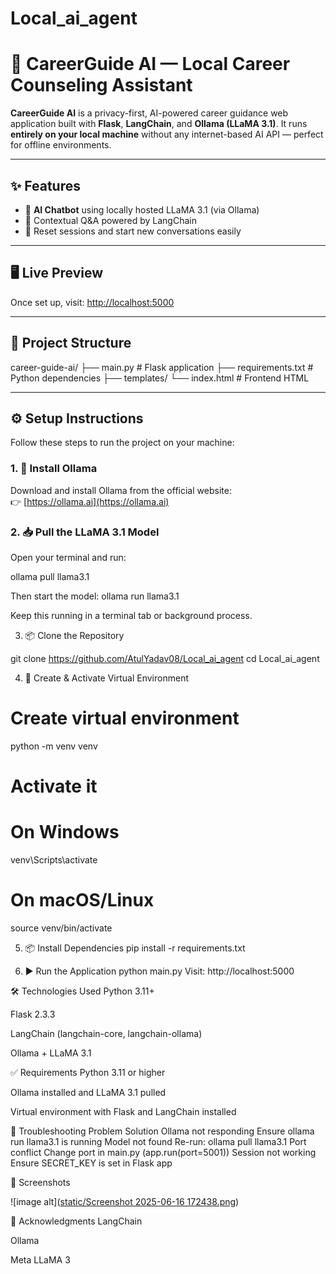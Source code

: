 # Local_ai_agent

# 🧠 CareerGuide AI — Local Career Counseling Assistant

**CareerGuide AI** is a privacy-first, AI-powered career guidance web application built with **Flask**, **LangChain**, and **Ollama (LLaMA 3.1)**. It runs **entirely on your local machine** without any internet-based AI API — perfect for offline environments.

---

## ✨ Features

- 💬 **AI Chatbot** using locally hosted LLaMA 3.1 (via Ollama)
- 🧠 Contextual Q&A powered by LangChain
- 🔄 Reset sessions and start new conversations easily

---

## 🖥️ Live Preview

Once set up, visit: [http://localhost:5000](http://localhost:5000)

---

## 📁 Project Structure

career-guide-ai/
├── main.py # Flask application
├── requirements.txt # Python dependencies
├── templates/
  └── index.html # Frontend HTML


---

## ⚙️ Setup Instructions

Follow these steps to run the project on your machine:

### 1. 🧩 Install Ollama

Download and install Ollama from the official website:  
👉 [https://ollama.ai](https://ollama.ai)

### 2. 📥 Pull the LLaMA 3.1 Model

Open your terminal and run:


ollama pull llama3.1

Then start the model:
ollama run llama3.1

Keep this running in a terminal tab or background process.

3. 📦 Clone the Repository

git clone https://github.com/AtulYadav08/Local_ai_agent
cd Local_ai_agent

4. 🧪 Create & Activate Virtual Environment
# Create virtual environment
python -m venv venv

# Activate it
# On Windows
venv\Scripts\activate

# On macOS/Linux
source venv/bin/activate

5. 📦 Install Dependencies
pip install -r requirements.txt

6. ▶️ Run the Application
python main.py
Visit: http://localhost:5000

🛠 Technologies Used
Python 3.11+

Flask 2.3.3

LangChain (langchain-core, langchain-ollama)

Ollama + LLaMA 3.1

✅ Requirements
Python 3.11 or higher

Ollama installed and LLaMA 3.1 pulled

Virtual environment with Flask and LangChain installed

🧰 Troubleshooting
Problem	Solution
Ollama not responding	Ensure ollama run llama3.1 is running
Model not found	Re-run: ollama pull llama3.1
Port conflict	Change port in main.py (app.run(port=5001))
Session not working	Ensure SECRET_KEY is set in Flask app

📸 Screenshots

![image alt]([static/Screenshot 2025-06-16 172438.png](https://github.com/AtulYadav08/Local_ai_agent/blob/063b029f4a1332451ed160e6cdabeb467435adf6/static/Screenshot%202025-06-16%20172438.png))



🙏 Acknowledgments
LangChain

Ollama

Meta LLaMA 3

